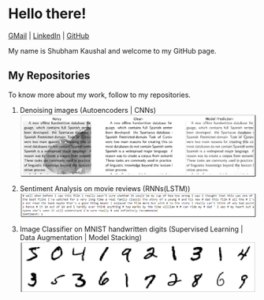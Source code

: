 # Hello there!
[GMail](mailto:shubhamkaushal765@gmail.com) | [LinkedIn](https://www.linkedin.com/in/kaushalshubham/) | [GitHub](https://github.com/shubhamkaushal765)

My name is Shubham Kaushal and welcome to my GitHub page.

## My Repositories
To know more about my work, follow to my repositories. <br>
1. Denoising images (Autoencoders | CNNs)
    [<img align="center" src="images/autoencoders.png" />](https://github.com/shubhamkaushal765/Denoising-images-Autoencoders)

2. Sentiment Analysis on movie reviews (RNNs(LSTM))
    [<img align="center" src="images/sentiment.png" />](https://github.com/shubhamkaushal765/IMDB-Sentiment-Analysis)
    
3. Image Classifier on MNIST handwritten digits (Supervised Learning | Data Augmentation | Model Stacking)
    [<img align="center" src="images/MNIST.PNG" />](https://github.com/shubhamkaushal765/MNIST-image-classifier)


<!--
https://towardsdatascience.com/build-a-stunning-readme-for-your-github-profile-9b80434fe5d7
- 👋 Hi, I’m @shubhamkaushal765, or Shubham Kaushal
- 👀 I’m interested in Data Science and Applied Machine Learning.
- 🌱 I’m currently learning Advanced Neural Networks.
- 💞️ I’m looking to collaborate on projects related to Machine Learning.
- 📫 How to reach me ... <br>
          - Email: shubhamkaushal765@gmail.com <br>
          - GitHub: https://github.com/shubhamkaushal765 <br>
          - LinkedIn: https://www.linkedin.com/in/kaushalshubham/


shubhamkaushal765/shubhamkaushal765 is a ✨ special ✨ repository because its `README.md` (this file) appears on your GitHub profile.
You can click the Preview link to take a look at your changes.
--->
